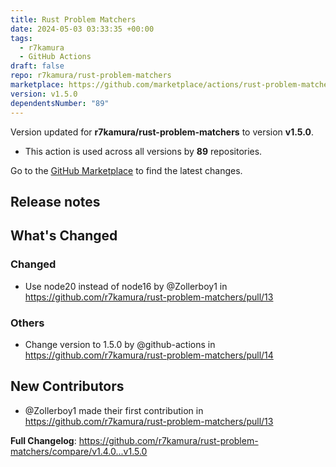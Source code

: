 ```yaml
---
title: Rust Problem Matchers
date: 2024-05-03 03:33:35 +00:00
tags:
  - r7kamura
  - GitHub Actions
draft: false
repo: r7kamura/rust-problem-matchers
marketplace: https://github.com/marketplace/actions/rust-problem-matchers
version: v1.5.0
dependentsNumber: "89"
---
```



Version updated for **r7kamura/rust-problem-matchers** to version **v1.5.0**.
- This action is used across all versions by **89** repositories.

Go to the [GitHub Marketplace](https://github.com/marketplace/actions/rust-problem-matchers) to find the latest changes.

## Release notes

<!-- Release notes generated using configuration in .github/release.yml at v1.5.0 -->

## What's Changed
### Changed
* Use node20 instead of node16 by @Zollerboy1 in https://github.com/r7kamura/rust-problem-matchers/pull/13
### Others
* Change version to 1.5.0 by @github-actions in https://github.com/r7kamura/rust-problem-matchers/pull/14

## New Contributors
* @Zollerboy1 made their first contribution in https://github.com/r7kamura/rust-problem-matchers/pull/13

**Full Changelog**: https://github.com/r7kamura/rust-problem-matchers/compare/v1.4.0...v1.5.0

